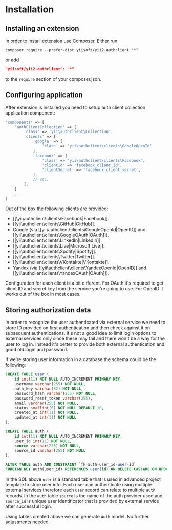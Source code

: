 Installation
============

## Installing an extension

In order to install extension use Composer. Either run
                                            
```
composer require --prefer-dist yiisoft/yii2-authclient "*"
```

or add

```json
"yiisoft/yii2-authclient": "*"
```
to the `require` section of your composer.json.

## Configuring application

After extension is installed you need to setup auth client collection application component:

```php
'components' => [
    'authClientCollection' => [
        'class' => 'yii\authclient\Collection',
        'clients' => [
            'google' => [
                'class' => 'yii\authclient\clients\GoogleOpenId'
            ],
            'facebook' => [
                'class' => 'yii\authclient\clients\Facebook',
                'clientId' => 'facebook_client_id',
                'clientSecret' => 'facebook_client_secret',
            ],
            // etc.
        ],
    ]
    ...
]
```

Out of the box the following clients are provided:

- [[\yii\authclient\clients\Facebook|Facebook]].
- [[yii\authclient\clients\GitHub|GitHub]].
- Google (via [[yii\authclient\clients\GoogleOpenId|OpenID]] and [[yii\authclient\clients\GoogleOAuth|OAuth]]).
- [[yii\authclient\clients\LinkedIn|LinkedIn]].
- [[yii\authclient\clients\Live|Microsoft Live]].
- [[yii\authclient\clients\Spotify|Spotify]].
- [[yii\authclient\clients\Twitter|Twitter]].
- [[yii\authclient\clients\VKontakte|VKontakte]].
- Yandex (via [[yii\authclient\clients\YandexOpenId|OpenID]] and [[yii\authclient\clients\YandexOAuth|OAuth]]).

Configuration for each client is a bit different. For OAuth it's required to get client ID and secret key from
the service you're going to use. For OpenID it works out of the box in most cases.

## Storing authorization data

In order to recognize the user authenticated via external service we need to store ID provided on first authentication
and then check against it on subsequent authentications. It's not a good idea to limit login options to external
services only since these may fail and there won't be a way for the user to log in. Instead it's better to provide
both external authentication and good old login and password.

If we're storing user information in a database the schema could be the following:

```sql
CREATE TABLE user (
    id int(11) NOT NULL AUTO_INCREMENT PRIMARY KEY,
    username varchar(255) NOT NULL,
    auth_key varchar(32) NOT NULL,
    password_hash varchar(255) NOT NULL,
    password_reset_token varchar(255),
    email varchar(255) NOT NULL,
    status smallint(6) NOT NULL DEFAULT 10,
    created_at int(11) NOT NULL,
    updated_at int(11) NOT NULL
);

CREATE TABLE auth (
    id int(11) NOT NULL AUTO_INCREMENT PRIMARY KEY,
    user_id int(11) NOT NULL,
    source varchar(255) NOT NULL,
    source_id varchar(255) NOT NULL
);

ALTER TABLE auth ADD CONSTRAINT `fk-auth-user_id-user-id`
FOREIGN KEY auth(user_id) REFERENCES user(id) ON DELETE CASCADE ON UPDATE CASCADE;
```

In the SQL above `user` is a standard table that is used in advanced project template to store user
info. Each user can authenticate using multiple external services therefore each `user` record can relate to
multiple `auth` records. In the `auth` table `source` is the name of the auth provider used and `source_id` is
unique user identificator that is provided by external service after successful login.

Using tables created above we can generate `Auth` model. No further adjustments needed.

